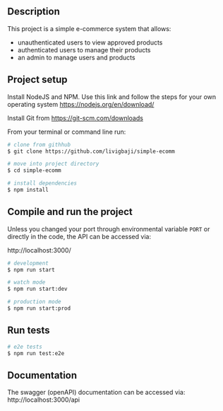 ## Description

This project is a simple e-commerce system that allows:
- unauthenticated users to view approved products 
- authenticated users to manage their products
- an admin to manage users and products



## Project setup

Install NodeJS and NPM. Use this link and follow the steps for your own operating system https://nodejs.org/en/download/

Install Git from https://git-scm.com/downloads

From your terminal or command line run:

```sh
# clone from githhub
$ git clone https://github.com/livigbaji/simple-ecomm

# move into project directory
$ cd simple-ecomm

# install dependencies
$ npm install
```

## Compile and run the project

Unless you changed your port through environmental variable `PORT` or directly in the code, the API can be accessed via:

http://localhost:3000/

```bash
# development
$ npm run start

# watch mode
$ npm run start:dev

# production mode
$ npm run start:prod
```

## Run tests

```bash
# e2e tests
$ npm run test:e2e
```

## Documentation
The swagger (openAPI) documentation can be accessed via:
http://localhost:3000/api



